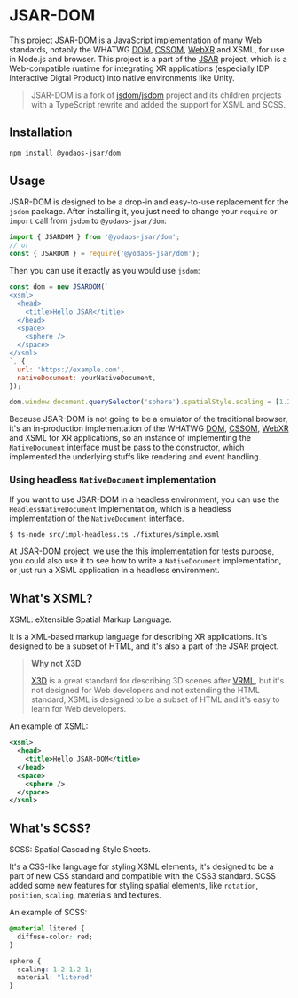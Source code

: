 # JSAR-DOM

This project JSAR-DOM is a JavaScript implementation of many Web standards, notably the WHATWG [DOM][], [CSSOM][], [WebXR][] and XSML, for use in Node.js and browser. This project is a part of the [JSAR][] project, which is a Web-compatible runtime for integrating XR applications (especially IDP Interactive Digtal Product) into native environments like Unity.

> JSAR-DOM is a fork of [jsdom/jsdom][] project and its children projects with a TypeScript rewrite and added the support for XSML and SCSS.

## Installation

```sh
npm install @yodaos-jsar/dom
```

## Usage

JSAR-DOM is designed to be a drop-in and easy-to-use replacement for the `jsdom` package. After installing it, you just need to change your `require` or `import` call from `jsdom` to `@yodaos-jsar/dom`:

```js
import { JSARDOM } from '@yodaos-jsar/dom';
// or
const { JSARDOM } = require('@yodaos-jsar/dom');
```

Then you can use it exactly as you would use `jsdom`:

```js
const dom = new JSARDOM(`
<xsml>
  <head>
    <title>Hello JSAR</title>
  </head>
  <space>
    <sphere />
  </space>
</xsml>
`, {
  url: 'https://example.com',
  nativeDocument: yourNativeDocument,
});

dom.window.document.querySelector('sphere').spatialStyle.scaling = [1.2, 1.2, 1.2];
```

Because JSAR-DOM is not going to be a emulator of the traditional browser, it's an in-production implementation of the WHATWG [DOM][], [CSSOM][], [WebXR][] and XSML for XR applications, so an instance of implementing the `NativeDocument` interface must be pass to the constructor, which implemented the underlying stuffs like rendering and event handling.

### Using headless `NativeDocument` implementation

If you want to use JSAR-DOM in a headless environment, you can use the `HeadlessNativeDocument` implementation, which is a headless implementation of the `NativeDocument` interface.

```sh
$ ts-node src/impl-headless.ts ./fixtures/simple.xsml
```

At JSAR-DOM project, we use the this implementation for tests purpose, you could also use it to see how to write a `NativeDocument` implementation, or just run a XSML application in a headless environment.

## What's XSML?

XSML: eXtensible Spatial Markup Language.

It is a XML-based markup language for describing XR applications. It's designed to be a subset of HTML, and it's also a part of the JSAR project.

> **Why not X3D**
>
> [X3D][] is a great standard for describing 3D scenes after [VRML][], but it's not designed for Web developers and not extending the HTML standard, XSML is designed to be a subset of HTML and it's easy to learn for Web developers.

An example of XSML:

```xml
<xsml>
  <head>
    <title>Hello JSAR-DOM</title>
  </head>
  <space>
    <sphere />
  </space>
</xsml>
```

## What's SCSS?

SCSS: Spatial Cascading Style Sheets.

It's a CSS-like language for styling XSML elements, it's designed to be a part of new CSS standard and compatible with the CSS3 standard. SCSS added some new features for styling spatial elements, like `rotation`, `position`, `scaling`, materials and textures.

An example of SCSS:

```css
@material litered {
  diffuse-color: red;
}

sphere {
  scaling: 1.2 1.2 1;
  material: "litered"
}
```

[jsdom/jsdom]: https://github.com/jsdom/jsdom
[DOM]: https://dom.spec.whatwg.org/
[CSSOM]: https://drafts.csswg.org/cssom/
[WebXR]: https://www.w3.org/TR/webxr/
[JSAR]: https://jsar.netlify.app/
[X3D]: https://en.wikipedia.org/wiki/X3D
[VRML]: https://en.wikipedia.org/wiki/VRML
